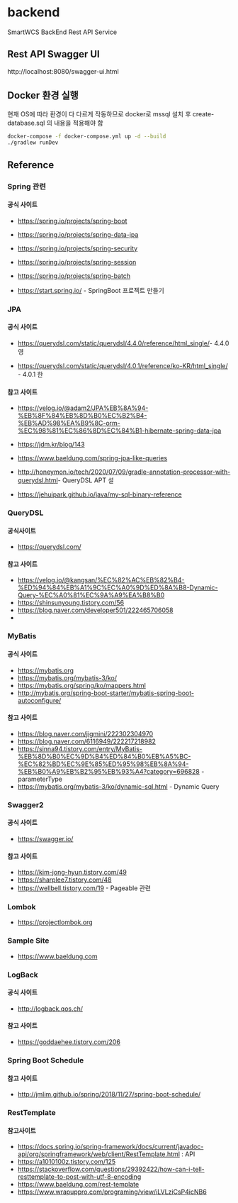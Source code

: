 # backend

SmartWCS BackEnd Rest API Service

## Rest API Swagger UI
http://localhost:8080/swagger-ui.html

## Docker 환경 실행
현재 OS에 따라 환경이 다 다르게 작동하므로 docker로 mssql 설치 후 create-database.sql 의 내용을 적용해야 함
```bash
docker-compose -f docker-compose.yml up -d --build
./gradlew runDev
```


## Reference 

### Spring 관련

#### 공식 사이트

- https://spring.io/projects/spring-boot

- https://spring.io/projects/spring-data-jpa

- https://spring.io/projects/spring-security

- https://spring.io/projects/spring-session

- https://spring.io/projects/spring-batch

- https://start.spring.io/ - SpringBoot 프로젝트 만들기


### JPA

#### 공식 사이트

- https://querydsl.com/static/querydsl/4.4.0/reference/html_single/  ​- 4.4.0 영

- https://querydsl.com/static/querydsl/4.0.1/reference/ko-KR/html_single/  ​- 4.0.1 한



#### 참고 사이트

- https://velog.io/@adam2/JPA%EB%8A%94-%EB%8F%84%EB%8D%B0%EC%B2%B4-%EB%AD%98%EA%B9%8C-orm-%EC%98%81%EC%86%8D%EC%84%B1-hibernate-spring-data-jpa

- https://jdm.kr/blog/143

- https://www.baeldung.com/spring-jpa-like-queries

- http://honeymon.io/tech/2020/07/09/gradle-annotation-processor-with-querydsl.html  ​- QueryDSL APT 설

- https://jehuipark.github.io/java/my-sql-binary-reference



### QueryDSL

#### 공식사이트

- https://querydsl.com/


#### 참고 사이트

- https://velog.io/@kangsan/%EC%82%AC%EB%82%B4-%ED%94%84%EB%A1%9C%EC%A0%9D%ED%8A%B8-Dynamic-Query-%EC%A0%81%EC%9A%A9%EA%B8%B0
- https://shinsunyoung.tistory.com/56
- https://blog.naver.com/developer501/222465706058
- 


### MyBatis

#### 공식 사이트

- https://mybatis.org
- https://mybatis.org/mybatis-3/ko/
- https://mybatis.org/spring/ko/mappers.html
- http://mybatis.org/spring-boot-starter/mybatis-spring-boot-autoconfigure/

#### 참고 사이트

- https://blog.naver.com/jigmini/222302304970
- https://blog.naver.com/6116949/222217218982
- https://sinna94.tistory.com/entry/MyBatis-%EB%8D%B0%EC%9D%B4%ED%84%B0%EB%A5%BC-%EC%82%BD%EC%9E%85%ED%95%98%EB%8A%94-%EB%B0%A9%EB%B2%95%EB%93%A4?category=696828  - parameterType
- https://mybatis.org/mybatis-3/ko/dynamic-sql.html  - Dynamic Query


### Swagger2

#### 공식 사이트

- https://swagger.io/

#### 참고 사이트

- https://kim-jong-hyun.tistory.com/49
- https://sharplee7.tistory.com/48
- https://wellbell.tistory.com/19 - Pageable 관련


### Lombok

- https://projectlombok.org



### Sample Site

- https://www.baeldung.com


### LogBack

#### 공식 사이트
- http://logback.qos.ch/

#### 참고 사이트
- https://goddaehee.tistory.com/206

### Spring Boot Schedule

#### 참고 사이트
- http://jmlim.github.io/spring/2018/11/27/spring-boot-schedule/


### RestTemplate

#### 참고사이트
- https://docs.spring.io/spring-framework/docs/current/javadoc-api/org/springframework/web/client/RestTemplate.html : API
- https://a1010100z.tistory.com/125
- https://stackoverflow.com/questions/29392422/how-can-i-tell-resttemplate-to-post-with-utf-8-encoding
- https://www.baeldung.com/rest-template
- https://www.wrapuppro.com/programing/view/iLVLziCsP4icNB6